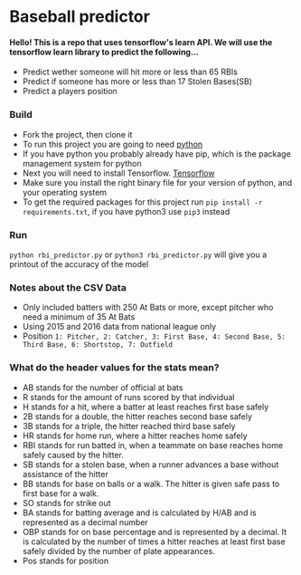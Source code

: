 # Baseball predictor

#### Hello!  This is a repo that uses tensorflow's learn API.  We will use the tensorflow learn library to predict the following...
 * Predict wether someone will hit more or less than 65 RBIs
 * Predict if someone has more or less than 17 Stolen Bases(SB)
 * Predict a players position

### Build
* Fork the project, then clone it
* To run this project you are going to need [python](http://docs.python-guide.org/en/latest/starting/installation/)
* If you have python you probably already have pip, which is the package management system for python
* Next you will need to install Tensorflow. [Tensorflow](https://www.tensorflow.org/versions/r0.11/get_started/os_setup.html)
* Make sure you install the right binary file for your version of python, and your operating system
* To get the required packages for this project run `pip install -r requirements.txt`, if you have python3 use `pip3` instead

### Run
`python rbi_predictor.py` or `python3 rbi_predictor.py` will give you a printout of the accuracy of the model


### Notes about the CSV Data
* Only included batters with 250 At Bats or more, except pitcher who need a minimum of 35 At Bats
* Using 2015 and 2016 data from national league only
* Position `1: Pitcher, 2: Catcher, 3: First Base, 4: Second Base, 5: Third Base, 6: Shortstop, 7: Outfield`

### What do the header values for the stats mean?
* AB stands for the number of official at bats
* R stands for the amount of runs scored by that individual
* H stands for a hit, where a batter at least reaches first base safely
* 2B stands for a double, the hitter reaches second base safely
* 3B stands for a triple, the hitter reached third base safely
* HR stands for home run, where a hitter reaches home safely
* RBI stands for run batted in, when a teammate on base reaches home safely caused by the hitter.
* SB stands for a stolen base, when a runner advances a base without assistance of the hitter
* BB stands for base on balls or a walk.  The hitter is given safe pass to first base for a walk.
* SO stands for strike out
* BA stands for batting average and is calculated by H/AB and is represented as a decimal number
* OBP stands for on base percentage and is represented by a decimal.  It is calculated by the number of times a hitter reaches at least first base safely divided by the number of plate appearances.
* Pos stands for position
